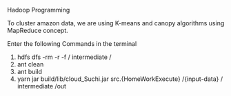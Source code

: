 Hadoop Programming

To cluster amazon data, we are using K-means and canopy algorithms using MapReduce concept.

Enter the following Commands in the terminal

1. hdfs dfs -rm -r -f / intermediate /
2. ant clean
3. ant build
4. yarn jar build/lib/cloud_Suchi.jar src.{HomeWorkExecute}  /{input-data} / intermediate /out
